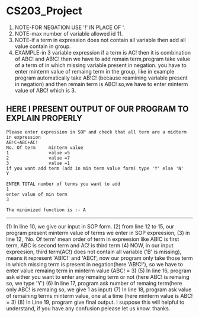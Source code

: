# CS203_Project
1. NOTE-FOR NEGATION USE '!' IN PLACE OF '.
2. NOTE-max number of variable allowed id 11.
3. NOTE-if a term in expression does not contain all variable then add all value contain in group.
4. EXAMPLE-in 3 variable expression if a term is AC! then it is combination of ABC! and AB!C! then we have to add remain term,program take value of a term of in which missing 
   variable present in negation. you have to enter minterm value of remaing term in the group, like in example program automatically take AB!C! (because reamining variable 
   present in negation) and then remain term is ABC! so,we have to enter minterm value of ABC! which is 3.

HERE I PRESENT OUTPUT OF OUR PROGRAM TO EXPLAIN PROPERLY
---
```
Please enter expression in SOP and check that all term are a midterm in expression
AB!C+ABC+AC!
No. Of term     minterm value
1               value =5
2               value =7
3               value =1
if you want add term (add in min term value form) type 'Y' else 'N'
Y

ENTER TOTAL number of terms you want to add
1
enter value of min term
3

The minimized function is :- A
```
---
(1) In line 10, we give our input in SOP form.
(2) from line 12 to 15, our program present minterm value of terms we enter in SOP expreesion, 
(3) in line 12, 'No. Of term' mean order of term in expreesion like AB!C is first term, ABC is second term and AC! is third term
(4) NOW, in our input expreesion, third term(AC!) does not contain all variable ('B' is missing), means it represent 'AB!C!' and 'ABC!', now our program only take those term 
    in which missing term is present in negation(here 'AB!C!'), so we have to enter value remaing term in minterm value (ABC! = 3)
(5) In line 16, program ask either you want to enter any remaing term or not (here ABC! is remaing so, we type 'Y')
(6) In line 17, program ask number of remaing term(here only ABC! is remaing so, we give 1 as input)
(7) In line 18, program ask value of remaining terms minterm value, one at a time (here minterm value is ABC! = 3)
(8) In Line 19, program give final output.
I suppose this will helpful to understand, if you have any confusion pelease let us know.
thanks.
